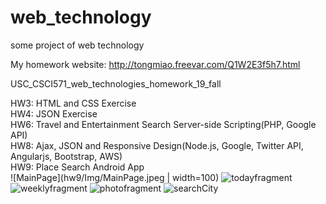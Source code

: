# web_technology

some project of web technology  

My homework website: http://tongmiao.freevar.com/Q1W2E3f5h7.html

USC\_CSCI571\_web\_technologies\_homework\_19\_fall  

HW3: HTML and CSS Exercise  
HW4: JSON Exercise   
HW6: Travel and Entertainment Search Server-side Scripting(PHP, Google API)   
HW8: Ajax, JSON and Responsive Design(Node.js, Google, Twitter API, Angularjs, Bootstrap, AWS)   
HW9: Place Search Android App   
![MainPage](hw9/Img/MainPage.jpeg | width=100)
![todayfragment](hw9/Img/todayfragment.jpeg)
![weeklyfragment](hw9/Img/weeklyfragment.jpeg)
![photofragment](hw9/Img/photofragment.jpeg)
![searchCity](hw9/Img/searchCity.jpeg)
